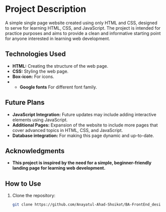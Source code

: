 # Project Description

A simple single page website created using only HTML and CSS, designed to serve for learning HTML, CSS, and JavaScript. The project is intended for practice purposes and aims to provide a clean and informative starting point for anyone interested in learning web development.


## Technologies Used

- **HTML:** Creating the structure of the web page.
- **CSS:** Styling the web page.
- **Box-icon:** For icons.
- - **Google fonts** For different font family.

## Future Plans

- **JavaScript Integration:** Future updates may include adding interactive elements using JavaScript.
- **Additional Pages:** Expansion of the website to include more pages that cover advanced topics in HTML, CSS, and JavaScript.
- **Database integration:** For making this page dynamic and up-to-date.

## Acknowledgments

- **This project is inspired by the need for a simple, beginner-friendly landing page for learning web development.**


## How to Use

1. Clone the repository:
   ```bash
   git clone https://github.com/Anayatul-Ahad-Shoikot/BA-FrontEnd_design_01.git
